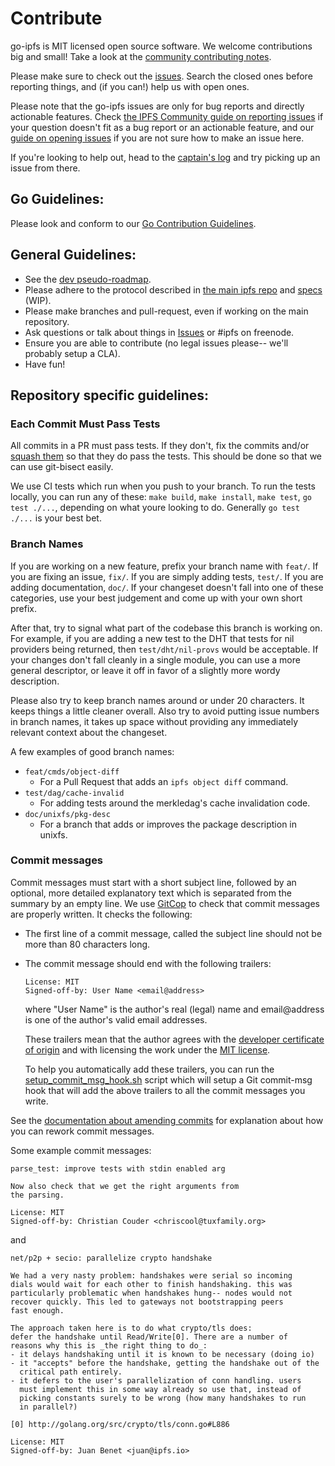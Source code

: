 # Contribute

go-ipfs is MIT licensed open source software. We welcome contributions big and
small! Take a look at the [community contributing notes](https://github.com/ipfs/community/blob/master/contributing.md). 

Please make sure to check out the [issues](https://github.com/ipfs/go-ipfs/issues). Search the closed ones before reporting things, and (if you can!) help us with open ones.

Please note that the go-ipfs issues are only for bug reports and directly actionable features. Check [the IPFS Community guide on reporting issues](https://github.com/ipfs/community/blob/master/contributing.md#reporting-issues) if your question doesn't fit as a bug report or an actionable feature, and our [guide on opening issues](https://github.com/ipfs/go-ipfs/blob/master/docs/github-issue-guide.md) if you are not sure how to make an issue here.

If you're looking to help out, head to the [captain's log](https://github.com/ipfs/go-ipfs/issues/2247) and
try picking up an issue from there.

## Go Guidelines:

Please look and conform to our [Go Contribution Guidelines](https://github.com/ipfs/community/blob/master/go-code-guidelines.md).

## General Guidelines:

- See the [dev pseudo-roadmap](dev.md).
- Please adhere to the protocol described in [the main ipfs repo](https://github.com/ipfs/ipfs) and [specs](https://github.com/ipfs/specs) (WIP).
- Please make branches and pull-request, even if working on the main repository.
- Ask questions or talk about things in [Issues](https://github.com/ipfs/go-ipfs/issues) or #ipfs on freenode.
- Ensure you are able to contribute (no legal issues please-- we'll probably setup a CLA).
- Have fun!

## Repository specific guidelines:

### Each Commit Must Pass Tests

All commits in a PR must pass tests. If they don't, fix the commits and/or [squash them](https://git-scm.com/book/en/v2/Git-Tools-Rewriting-History#Squashing-Commits) so that they do pass the tests. This should be done so that we can use git-bisect easily.

We use CI tests which run when you push to your branch. To run the tests locally, you can run any of these: `make build`, `make install`, `make test`, `go test ./...`, depending on what youre looking to do. Generally `go test ./...` is your best bet.

### Branch Names

If you are working on a new feature, prefix your branch name with `feat/`. If you are fixing an issue, `fix/`. If you are simply adding tests, `test/`. If you are adding documentation, `doc/`. If your changeset doesn't fall into one of these categories, use your best judgement and come up with your own short prefix.

After that, try to signal what part of the codebase this branch is working on. For example, if you are adding a new test to the DHT that tests for nil providers being returned, then `test/dht/nil-provs` would be acceptable. If your changes don't fall cleanly in a single module, you can use a more general descriptor, or leave it off in favor of a slightly more wordy description.

Please also try to keep branch names around or under 20 characters. It keeps things a little cleaner overall. Also try to avoid putting issue numbers in branch names, it takes up space without providing any immediately relevant context about the changeset.

A few examples of good branch names:

- `feat/cmds/object-diff`
  - For a Pull Request that adds an `ipfs object diff` command.
- `test/dag/cache-invalid`
  - For adding tests around the merkledag's cache invalidation code.
- `doc/unixfs/pkg-desc`
  - For a branch that adds or improves the package description in unixfs.

### Commit messages

Commit messages must start with a short subject line, followed by an optional, 
more detailed explanatory text which is separated from the summary by an empty line. 
We use [GitCop](https://gitcop.com) to check that commit messages are
properly written. It checks the following:

* The first line of a commit message, called the subject line should
  not be more than 80 characters long.

* The commit message should end with the following trailers:

  ```
  License: MIT
  Signed-off-by: User Name <email@address>
  ```

  where "User Name" is the author's real (legal) name and
  email@address is one of the author's valid email addresses.

  These trailers mean that the author agrees with the 
  [developer certificate of origin](docs/developer-certificate-of-origin)
  and with licensing the work under the [MIT license](docs/LICENSE).

  To help you automatically add these trailers, you can run the
  [setup_commit_msg_hook.sh](https://raw.githubusercontent.com/ipfs/community/master/dev/hooks/setup_commit_msg_hook.sh)
  script which will setup a Git commit-msg hook that will add the above
  trailers to all the commit messages you write.

See the [documentation about amending commits](https://github.com/ipfs/community/blob/master/docs/amending-commits.md)
for explanation about how you can rework commit messages.
  
Some example commit messages:

```
parse_test: improve tests with stdin enabled arg

Now also check that we get the right arguments from
the parsing.

License: MIT
Signed-off-by: Christian Couder <chriscool@tuxfamily.org>
```

and

```
net/p2p + secio: parallelize crypto handshake

We had a very nasty problem: handshakes were serial so incoming
dials would wait for each other to finish handshaking. this was
particularly problematic when handshakes hung-- nodes would not
recover quickly. This led to gateways not bootstrapping peers
fast enough.

The approach taken here is to do what crypto/tls does:
defer the handshake until Read/Write[0]. There are a number of
reasons why this is _the right thing to do_:
- it delays handshaking until it is known to be necessary (doing io)
- it "accepts" before the handshake, getting the handshake out of the
  critical path entirely.
- it defers to the user's parallelization of conn handling. users
  must implement this in some way already so use that, instead of
  picking constants surely to be wrong (how many handshakes to run
  in parallel?)

[0] http://golang.org/src/crypto/tls/conn.go#L886

License: MIT
Signed-off-by: Juan Benet <juan@ipfs.io>
```
